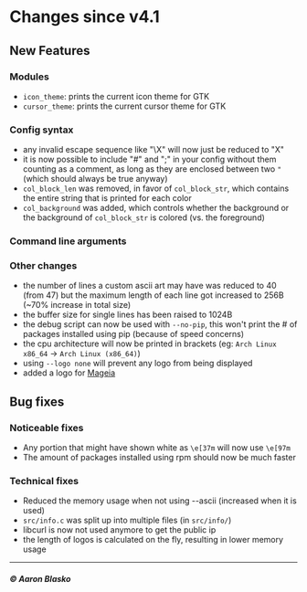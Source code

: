 # Changes since v4.1

## New Features

### Modules
* `icon_theme`: prints the current icon theme for GTK
* `cursor_theme`: prints the current cursor theme for GTK

### Config syntax
* any invalid escape sequence like "\X" will now just be reduced to "X"
* it is now possible to include "#" and ";" in your config without them counting as a comment, as long as they are enclosed between two `"` (which should always be true anyway)
* `col_block_len` was removed, in favor of `col_block_str`, which contains the entire string that is printed for each color
* `col_background` was added, which controls whether the background or the background of `col_block_str` is colored (vs. the foreground)

### Command line arguments

### Other changes
* the number of lines a custom ascii art may have was reduced to 40 (from 47) but the maximum length of each line got increased to 256B (~70% increase in total size)
* the buffer size for single lines has been raised to 1024B
* the debug script can now be used with `--no-pip`, this won't print the # of packages installed using pip (because of speed concerns)
* the cpu architecture will now be printed in brackets (eg: `Arch Linux x86_64` -> `Arch Linux (x86_64)`)
* using `--logo none` will prevent any logo from being displayed
* added a logo for [Mageia](https://mageia.org)

## Bug fixes

### Noticeable fixes
* Any portion that might have shown white as `\e[37m` will now use `\e[97m`
* The amount of packages installed using rpm should now be much faster

### Technical fixes
* Reduced the memory usage when not using --ascii (increased when it is used)
* `src/info.c` was split up into multiple files (in `src/info/`)
* libcurl is now not used anymore to get the public ip
* the length of logos is calculated on the fly, resulting in lower memory usage

---

##### © Aaron Blasko
